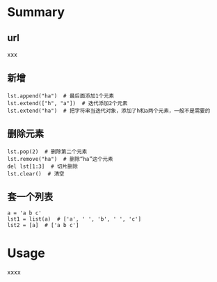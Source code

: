# Summary

##  url 
xxx
## 新增

```
lst.append("ha")  # 最后面添加1个元素
lst.extend(["h", "a"])  # 迭代添加2个元素
lst.extend("ha")  # 把字符串当迭代对象，添加了h和a两个元素，一般不是需要的
```
## 删除元素

```
lst.pop(2)  # 删除第二个元素
lst.remove("ha")  # 删除“ha”这个元素
del lst[1:3]  # 切片删除
lst.clear()  # 清空
```

## 套一个列表


```
a = 'a b c'
lst1 = list(a)  # ['a', ' ', 'b', ' ', 'c']
lst2 = [a]  # ['a b c']
```

# Usage

xxxx